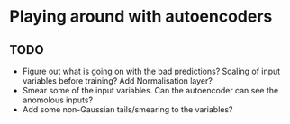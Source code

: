 # Playing around with autoencoders

## TODO
* Figure out what is going on with the bad predictions? Scaling of input variables before training? Add Normalisation layer?
* Smear some of the input variables. Can the autoencoder can see the anomolous inputs?
* Add some non-Gaussian tails/smearing to the variables?
